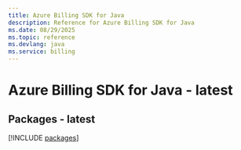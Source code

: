 ```yaml
---
title: Azure Billing SDK for Java
description: Reference for Azure Billing SDK for Java
ms.date: 08/29/2025
ms.topic: reference
ms.devlang: java
ms.service: billing
---
```

# Azure Billing SDK for Java - latest
## Packages - latest
[!INCLUDE [packages](billing-index.md)]